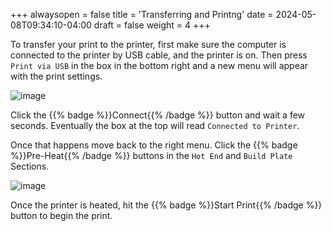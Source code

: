 +++
alwaysopen = false
title = 'Transferring and Printng'
date = 2024-05-08T09:34:10-04:00
draft = false
weight = 4
+++

To transfer your print to the printer, first make sure the computer is connected to the printer by USB cable, and the printer is on. Then press `Print via USB` in the box in the bottom right and a new menu will appear with the print settings.

![image](/images/179.png)

Click the {{% badge %}}Connect{{% /badge %}} button and wait a few seconds. Eventually the box at the top will read `Connected to Printer`.

Once that happens move back to the right menu. Click the {{% badge %}}Pre-Heat{{% /badge %}} buttons in the `Hot End` and `Build Plate` Sections.

![image](/images/180.png)

Once the printer is heated, hit the {{% badge %}}Start Print{{% /badge %}} button to begin the print.
